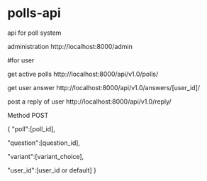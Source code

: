 # polls-api
api for poll system


administration
http://localhost:8000/admin

#for user


get active polls
http://localhost:8000/api/v1.0/polls/

get user answer
http://localhost:8000/api/v1.0/answers/[user_id]/

post a reply of user
http://localhost:8000/api/v1.0/reply/

Method POST

{
"poll":[poll_id],

"question":[question_id],

"variant":[variant_choice],

"user_id":[user_id or default]
}

